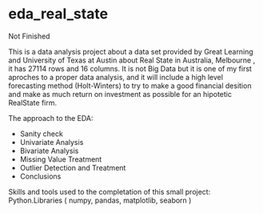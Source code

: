 # eda_real_state
Not Finished


This is a data analysis project about a data set provided by Great Learning and University of Texas at Austin about Real State in Australia, Melbourne , it has 27114 rows and 16 columns. It is not Big Data but it is one of my first aproches to a proper data analysis, and it will include a high level forecasting method (Holt-Winters) to try to make a good financial desition and make as much return on investment as possible for an hipotetic RealState firm.

The approach to the EDA: 
- Sanity check
- Univariate Analysis 
- Bivariate Analysis 
- Missing Value Treatment 
- Outlier Detection and Treatment
- Conclusions

Skills and tools used to the completation of this small project:
Python.Libraries ( numpy, pandas, matplotlib, seaborn )

